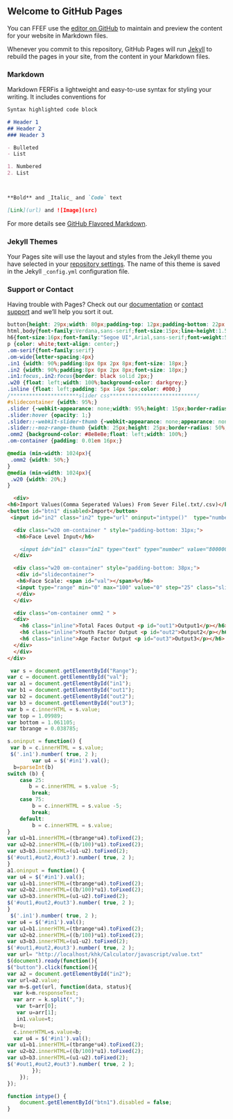 <head>
  <link href="https://highlightjs.org/static/demo/styles/tomorrow-night.css" rel="stylesheet">
</head>

## Welcome to GitHub Pages

You can FFEF use the [editor on GitHub](https://github.com/omkarsnl/files/edit/master/index.md) to maintain and preview the content for your website in Markdown files.

Whenever you commit to this repository, GitHub Pages will run [Jekyll](https://jekyllrb.com/) to rebuild the pages in your site, from the content in your Markdown files.

### Markdown

Markdown FERFis a lightweight and easy-to-use syntax for styling your writing. It includes conventions for

```markdown
Syntax highlighted code block

# Header 1
## Header 2
### Header 3

- Bulleted
- List

1. Numbered
2. List



**Bold** and _Italic_ and `Code` text

[Link](url) and ![Image](src)
```

For more details see [GitHub Flavored Markdown](https://guides.github.com/features/mastering-markdown/).

### Jekyll Themes

Your Pages site will use the layout and styles from the Jekyll theme you have selected in your [repository settings](https://github.com/omkarsnl/files/settings). The name of this theme is saved in the Jekyll `_config.yml` configuration file.

### Support or Contact

Having trouble with Pages? Check out our [documentation](https://help.github.com/categories/github-pages-basics/) or [contact support](https://github.com/contact) and we’ll help you sort it out.

```css
button{height: 29px;width: 80px;padding-top: 12px;padding-bottom: 22px;}
html,body{font-family:Verdana,sans-serif;font-size:15px;line-height:1.5}html{overflow-x:hidden}
h6{font-size:16px;font-family:"Segoe UI",Arial,sans-serif;font-weight:500;margin:10px 0}
p {color: white;text-align: center;}
.om-serif{font-family:serif}
.om-wide{letter-spacing:4px}
.in1 {width: 90%;padding:8px 0px 2px 8px;font-size: 18px;}
.in2 {width: 90%;padding:8px 0px 2px 8px;font-size: 18px;}
.in1:focus,.in2:focus{border: black solid 2px;}
.w20 {float: left;width: 100%;background-color: darkgrey;}
.inline {float: left;padding: 5px 14px 5px;color: #000;}
/**********************slider css****************************/
#slidecontainer {width: 95%;}
.slider {-webkit-appearance: none;width: 95%;height: 15px;border-radius: 10px;background: red;outline: none;opacity: 0.7;-webkit-transition: .2s;transition: opacity .2s;margin-top: 8px;}
.slider:hover {opacity: 1;}
.slider::-webkit-slider-thumb {-webkit-appearance: none;appearance: none;width: 25px;height: 25px;border-radius: 50%;background: #fff;cursor: pointer;border: 1px solid #ccc;}
.slider::-moz-range-thumb {width: 25px;height: 25px;border-radius: 50%;background: #4CAF50;cursor: pointer;}
.omm2 {background-color: #8e8e8e;float: left;width: 100%;}
.om-container {padding: 0.01em 16px;}

@media (min-width: 1024px){
 .omm2 {width: 50%;}
}
@media (min-width: 1024px){
 .w20 {width: 20%;}
}

```
```markdown
  <div>
<h6>Import Values(Comma Seperated Values) From Sever File(.txt/.csv)</h6>
<button id="btn1" disabled>Import</button>
 <input id="in2" class="in2" type="url" oninput="intype()"  type="number"  placeholder="Enter URL https:/http:">

  <div class="w20 om-container " style="padding-bottom: 31px;">
   <h6>Face Level Input</h6>

    <input id="in1" class="in1" type="text" type="number" value="800000.00" name="number">
  </div>

  <div class="w20 om-container" style="padding-bottom: 38px;">
   <div id="slidecontainer">
   <h6>Face Scale: <span id="val"></span>%</h6>
   <input type="range" min="0" max="100" value="0" step="25" class="slider" id="Range">
   </div>
  </div>

  <div class="om-container omm2 " >
  <div>
    <h6 class="inline">Total Faces Output <p id="out1">Output1</p></h6>
    <h6 class="inline">Youth Factor Output <p id="out2">Output2</p></h6>
    <h6 class="inline">Age Factor Output <p id="out3">Output3</p></h6>
  </div>
  </div>
</div>

```
```javascript
 var s = document.getElementById("Range");
var c = document.getElementById("val");
var a1 = document.getElementById("in1");
var b1 = document.getElementById("out1");
var b2 = document.getElementById("out2");
var b3 = document.getElementById("out3");
var b = c.innerHTML = s.value;
var top = 1.09989;
var bottom = 1.061105;
var tbrange = 0.038785;

s.oninput = function() {
 var b = c.innerHTML = s.value;
 $('.in1').number( true, 2 );
        var u4 = $('#in1').val();
  b=parseInt(b)     
switch (b) {
    case 25:
       b = c.innerHTML = s.value -5;
        break;
    case 75:
        b = c.innerHTML = s.value -5;
        break;
    default: 
        b = c.innerHTML = s.value;    
}
var u1=b1.innerHTML=(tbrange*u4).toFixed(2);
var u2=b2.innerHTML=((b/100)*u1).toFixed(2);
var u3=b3.innerHTML=(u1-u2).toFixed(2);
$('#out1,#out2,#out3').number( true, 2 );
}
a1.oninput = function() {
var u4 = $('#in1').val(); 
var u1=b1.innerHTML=(tbrange*u4).toFixed(2);
var u2=b2.innerHTML=((b/100)*u1).toFixed(2);
var u3=b3.innerHTML=(u1-u2).toFixed(2);
$('#out1,#out2,#out3').number( true, 2 );
}
 $('.in1').number( true, 2 );
var u4 = $('#in1').val();
var u1=b1.innerHTML=(tbrange*u4).toFixed(2);
var u2=b2.innerHTML=((b/100)*u1).toFixed(2);
var u3=b3.innerHTML=(u1-u2).toFixed(2);
$('#out1,#out2,#out3').number( true, 2 );
var url= "http://localhost/khk/Calculator/javascript/value.txt"
$(document).ready(function(){
$("button").click(function(){
var a2 = document.getElementById("in2");
var url=a2.value;
var m=$.get(url, function(data, status){
  var k=m.responseText;
  var arr = k.split(",");
   var t=arr[0];
   var u=arr[1];
   in1.value=t;
  b=u;
  c.innerHTML=s.value=b;
  var u4 = $('#in1').val();
var u1=b1.innerHTML=(tbrange*u4).toFixed(2);
var u2=b2.innerHTML=((b/100)*u1).toFixed(2);
var u3=b3.innerHTML=(u1-u2).toFixed(2);
$('#out1,#out2,#out3').number( true, 2 );
        });
    });
});

function intype() {
    document.getElementById("btn1").disabled = false;
}
```
